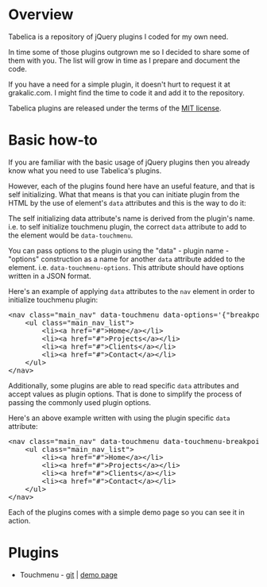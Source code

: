 <h1>Overview</h1>
<p>Tabelica is a repository of jQuery plugins I coded for my own need.</p>
<p>In time some of those plugins outgrown me so I decided to share some of them with you. The list will grow in time as I prepare and document the code.</p>
<p>If you have a need for a simple plugin, it doesn't hurt to request it at grakalic.com. I might find the time to code it and add it to the repository.</p>
<p>Tabelica plugins are released under the terms of the <a href="http://en.wikipedia.org/wiki/MIT_License">MIT license</a>.</p>
<h1>Basic how-to</h1>
<p>If you are familiar with the basic usage of jQuery plugins then you already know what you need to use Tabelica's plugins. </p>
<p>However, each of the plugins found here have an useful feature, and that is self initializing. What that means is that you can initiate plugin from the HTML by the use of element's <code>data</code> attributes and this is the way to do it:</p>
<p>The self initializing data attribute's name is derived from the plugin's name. i.e. to self initialize touchmenu plugin, the correct <code>data</code> attribute to add to the element would be <code>data-touchmenu</code>.</p>
<p>You can pass options to the plugin using the "data" - plugin name - "options" construction as a name for another <code>data</code> attribute added to the element. i.e. <code>data-touchmenu-options</code>. This attribute should have options written in a JSON format.</p>
<p>Here's an example of applying <code>data</code> attributes to the <code>nav</code> element in order to initialize touchmenu plugin:</p>
<pre>
&lt;nav class=&quot;main_nav&quot; data-touchmenu data-options='{&quot;breakpoint&quot;:&quot;800&quot;}'&gt;
	&lt;ul class=&quot;main_nav_list&quot;&gt;
		&lt;li&gt;&lt;a href=&quot;#&quot;&gt;Home&lt;/a&gt;&lt;/li&gt; 
		&lt;li&gt;&lt;a href=&quot;#&quot;&gt;Projects&lt;/a&gt;&lt;/li&gt;
		&lt;li&gt;&lt;a href=&quot;#&quot;&gt;Clients&lt;/a&gt;&lt;/li&gt;
		&lt;li&gt;&lt;a href=&quot;#&quot;&gt;Contact&lt;/a&gt;&lt;/li&gt;
	&lt;/ul&gt; 
&lt;/nav&gt;
</pre>
<p>Additionally, some plugins are able to read specific <code>data</code> attributes and accept values as plugin options. That is done to simplify the process of passing the commonly used plugin options.</p>
<p>Here's an above example written with using the plugin specific <code>data</code> attribute:</p>
<pre>&lt;nav class=&quot;main_nav&quot; data-touchmenu data-touchmenu-breakpoint=&quot;800&quot;&gt;
	&lt;ul class=&quot;main_nav_list&quot;&gt;
		&lt;li&gt;&lt;a href=&quot;#&quot;&gt;Home&lt;/a&gt;&lt;/li&gt; 
		&lt;li&gt;&lt;a href=&quot;#&quot;&gt;Projects&lt;/a&gt;&lt;/li&gt;
		&lt;li&gt;&lt;a href=&quot;#&quot;&gt;Clients&lt;/a&gt;&lt;/li&gt;
		&lt;li&gt;&lt;a href=&quot;#&quot;&gt;Contact&lt;/a&gt;&lt;/li&gt;
	&lt;/ul&gt; 
&lt;/nav&gt;</pre>
<p>Each of the plugins comes with a simple demo page so you can see it in action.</p>
<h1>Plugins</h1>
<ul>
<li>Touchmenu - <a href="https://github.com/alengrakalic/tabelica/tree/master/touchmenu">git</a> | <a href="http://tabelica.com/touchmenu/demo.html">demo page</a></li>
</ul>

